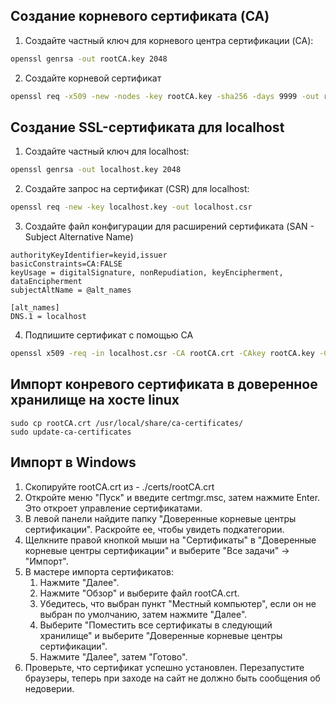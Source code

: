 ## Создание корневого сертификата (CA)

1. Создайте частный ключ для корневого центра сертификации (CA):

```bash
openssl genrsa -out rootCA.key 2048
```

2. Создайте корневой сертификат

```bash
openssl req -x509 -new -nodes -key rootCA.key -sha256 -days 9999 -out rootCA.crt
```

## Создание SSL-сертификата для localhost

1. Создайте частный ключ для localhost:
```bash
openssl genrsa -out localhost.key 2048
```
2. Создайте запрос на сертификат (CSR) для localhost:
```bash
openssl req -new -key localhost.key -out localhost.csr
```

3. Создайте файл конфигурации для расширений сертификата (SAN - Subject Alternative Name)

```
authorityKeyIdentifier=keyid,issuer
basicConstraints=CA:FALSE
keyUsage = digitalSignature, nonRepudiation, keyEncipherment, dataEncipherment
subjectAltName = @alt_names

[alt_names]
DNS.1 = localhost
```

4. Подпишите сертификат с помощью CA

```bash
openssl x509 -req -in localhost.csr -CA rootCA.crt -CAkey rootCA.key -CAcreateserial -out localhost.crt -days 9999 -sha256 -extfile localhost.ext
```

## Импорт конревого сертификата в доверенное хранилище на хосте linux

```
sudo cp rootCA.crt /usr/local/share/ca-certificates/
sudo update-ca-certificates
```

## Импорт в Windows

1. Скопируйте rootCA.crt из - ./certs/rootCA.crt
2. Откройте меню "Пуск" и введите certmgr.msc, затем нажмите Enter. Это откроет управление сертификатами.
3. В левой панели найдите папку "Доверенные корневые центры сертификации". Раскройте ее, чтобы увидеть подкатегории.
4. Щелкните правой кнопкой мыши на "Сертификаты" в "Доверенные корневые центры сертификации" и выберите "Все задачи" → "Импорт".
5. В мастере импорта сертификатов:
    1.  Нажмите "Далее".
    2.  Нажмите "Обзор" и выберите файл rootCA.crt.
    3.  Убедитесь, что выбран пункт "Местный компьютер", если он не выбран по умолчанию, затем нажмите "Далее".
    4.  Выберите "Поместить все сертификаты в следующий хранилище" и выберите "Доверенные корневые центры сертификации".
    5.  Нажмите "Далее", затем "Готово".
6. Проверьте, что сертификат успешно установлен. Перезапустите браузеры, теперь при заходе на сайт не должно быть сообщения об недоверии.